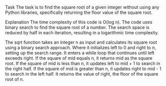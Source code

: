 Task
The task is to find the square root of a given integer without using any Python libraries, specifically returning the floor value of the square root. 

Explanation
The time complexity of this code is O(log n). The code uses binary search to find the square root of a number. The search space is reduced by half in each iteration, resulting in a logarithmic time complexity.

The sqrt function takes an integer n as input and calculates its square root using a binary search approach. Where it initializes left to 0 and right to n, setting up the search range. It enters a while loop that continues until left exceeds right. If the square of mid equals n, it returns mid as the square root. If the square of mid is less than n, it updates left to mid + 1 to search in the right half. If the square of mid is greater than n, it updates right to mid - 1 to search in the left half. It returns the value of right, the floor of the square root of n.
